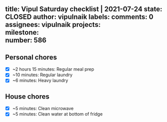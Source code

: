 title:	Vipul Saturday checklist | 2021-07-24
state:	CLOSED
author:	vipulnaik
labels:	
comments:	0
assignees:	vipulnaik
projects:	
milestone:	
number:	586
--
## Personal chores

- [x] ~2 hours 15 minutes: Regular meal prep
- [x] ~10 minutes: Regular laundry
- [x] ~6 minutes: Heavy laundry  

## House chores

- [x] ~5 minutes: Clean microwave
- [x] ~5 minutes: Clean water at bottom of fridge 
